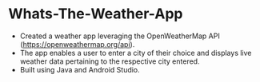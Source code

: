 # Whats-The-Weather-App

- Created a weather app leveraging the OpenWeatherMap API (https://openweathermap.org/api).
- The app enables a user to enter a city of their choice and displays live weather data pertaining to the respective city entered.
- Built using Java and Android Studio.
